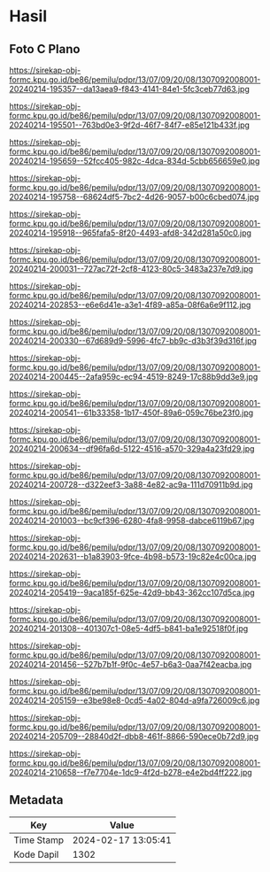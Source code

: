 # Hasil

## Foto C Plano

https://sirekap-obj-formc.kpu.go.id/be86/pemilu/pdpr/13/07/09/20/08/1307092008001-20240214-195357--da13aea9-f843-4141-84e1-5fc3ceb77d63.jpg

https://sirekap-obj-formc.kpu.go.id/be86/pemilu/pdpr/13/07/09/20/08/1307092008001-20240214-195501--763bd0e3-9f2d-46f7-84f7-e85e121b433f.jpg

https://sirekap-obj-formc.kpu.go.id/be86/pemilu/pdpr/13/07/09/20/08/1307092008001-20240214-195659--52fcc405-982c-4dca-834d-5cbb656659e0.jpg

https://sirekap-obj-formc.kpu.go.id/be86/pemilu/pdpr/13/07/09/20/08/1307092008001-20240214-195758--68624df5-7bc2-4d26-9057-b00c6cbed074.jpg

https://sirekap-obj-formc.kpu.go.id/be86/pemilu/pdpr/13/07/09/20/08/1307092008001-20240214-195918--965fafa5-8f20-4493-afd8-342d281a50c0.jpg

https://sirekap-obj-formc.kpu.go.id/be86/pemilu/pdpr/13/07/09/20/08/1307092008001-20240214-200031--727ac72f-2cf8-4123-80c5-3483a237e7d9.jpg

https://sirekap-obj-formc.kpu.go.id/be86/pemilu/pdpr/13/07/09/20/08/1307092008001-20240214-202853--e6e6d41e-a3e1-4f89-a85a-08f6a6e9f112.jpg

https://sirekap-obj-formc.kpu.go.id/be86/pemilu/pdpr/13/07/09/20/08/1307092008001-20240214-200330--67d689d9-5996-4fc7-bb9c-d3b3f39d316f.jpg

https://sirekap-obj-formc.kpu.go.id/be86/pemilu/pdpr/13/07/09/20/08/1307092008001-20240214-200445--2afa959c-ec94-4519-8249-17c88b9dd3e9.jpg

https://sirekap-obj-formc.kpu.go.id/be86/pemilu/pdpr/13/07/09/20/08/1307092008001-20240214-200541--61b33358-1b17-450f-89a6-059c76be23f0.jpg

https://sirekap-obj-formc.kpu.go.id/be86/pemilu/pdpr/13/07/09/20/08/1307092008001-20240214-200634--df96fa6d-5122-4516-a570-329a4a23fd29.jpg

https://sirekap-obj-formc.kpu.go.id/be86/pemilu/pdpr/13/07/09/20/08/1307092008001-20240214-200728--d322eef3-3a88-4e82-ac9a-111d70911b9d.jpg

https://sirekap-obj-formc.kpu.go.id/be86/pemilu/pdpr/13/07/09/20/08/1307092008001-20240214-201003--bc9cf396-6280-4fa8-9958-dabce6119b67.jpg

https://sirekap-obj-formc.kpu.go.id/be86/pemilu/pdpr/13/07/09/20/08/1307092008001-20240214-202631--b1a83903-9fce-4b98-b573-19c82e4c00ca.jpg

https://sirekap-obj-formc.kpu.go.id/be86/pemilu/pdpr/13/07/09/20/08/1307092008001-20240214-205419--9aca185f-625e-42d9-bb43-362cc107d5ca.jpg

https://sirekap-obj-formc.kpu.go.id/be86/pemilu/pdpr/13/07/09/20/08/1307092008001-20240214-201308--401307c1-08e5-4df5-b841-ba1e92518f0f.jpg

https://sirekap-obj-formc.kpu.go.id/be86/pemilu/pdpr/13/07/09/20/08/1307092008001-20240214-201456--527b7b1f-9f0c-4e57-b6a3-0aa7f42eacba.jpg

https://sirekap-obj-formc.kpu.go.id/be86/pemilu/pdpr/13/07/09/20/08/1307092008001-20240214-205159--e3be98e8-0cd5-4a02-804d-a9fa726009c6.jpg

https://sirekap-obj-formc.kpu.go.id/be86/pemilu/pdpr/13/07/09/20/08/1307092008001-20240214-205709--28840d2f-dbb8-461f-8866-590ece0b72d9.jpg

https://sirekap-obj-formc.kpu.go.id/be86/pemilu/pdpr/13/07/09/20/08/1307092008001-20240214-210658--f7e7704e-1dc9-4f2d-b278-e4e2bd4ff222.jpg


## Metadata

| Key        | Value               |
| ---------- | ------------------- |
| Time Stamp | 2024-02-17 13:05:41 |
| Kode Dapil | 1302                |




